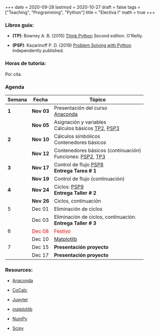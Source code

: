 +++
date      = 2020-09-28
lastmod   = 2020-10-27
draft     = false
tags      = ["Teaching", "Programming", "Python"]
title     = "Electiva I"
math      = true
+++

### Libros guía:

- **(TP)**: Bowney A. B. (2015) [Think Python](https://greenteapress.com/wp/think-python-2e/) *Second edition*. O'Reilly.

- **(PSP)**: Kazarinoff P. D. (2019) [Problem Solving with Python](https://problemsolvingwithpython.com) Independently published.

### Horas de tutoría: 

Por cita.

### Agenda

Semana  | Fecha | Tópico
--- | --- | ---
**1**  | **Nov 03** | Presentación del curso <br> [Anaconda](https://www.anaconda.com/products/individual)
&nbsp; | **Nov 05** | Asignación y variables <br> Cálculos básicos [TP2](http://greenteapress.com/thinkpython2/html/thinkpython2003.html), [PSP3](https://problemsolvingwithpython.com/03-The-Python-REPL/03.00-Introduction/) 
**2**  | **Nov 10** | Cálculos simbólicos <br> Contenedores básicos
&nbsp; | **Nov 12** | Contenedores básicos (continuación) <br> Funciones: [PSP2](https://problemsolvingwithpython.com/07-Functions-and-Modules/07.00-Introduction/), [TP3](http://greenteapress.com/thinkpython2/html/thinkpython2004.html)
**3**  | **Nov 17** | Control de flujo [PSP8](https://problemsolvingwithpython.com/08-If-Else-Try-Except/08.00-Introduction/)<br> **Entrega Tarea # 1**
&nbsp; | **Nov 19** | Control de flujo (continuación)
**4**  | **Nov 24** | Ciclos: [PSP9](https://problemsolvingwithpython.com/09-Loops/09.00-Introduction/)<br> **Entrega Taller # 2**
&nbsp; | **Nov 26** | Ciclos, continuación 
5 | Dec 01 | Eliminación de ciclos
&nbsp; | Dec 03 | Eliminación de ciclos, continuación. <br> **Entrega Taller # 3**
6 | <font color="red">Dec 08</font> | <font color="red">Festivo</font>
&nbsp; | Dec 10 | [Matplotlib](https://problemsolvingwithpython.com/06-Plotting-with-Matplotlib/06.00-Introduction/)
7 | Dec 15 | **Presentación proyecto**
&nbsp; | Dec 17 | **Presentación proyecto**


### Resources:

  - [Anaconda](https://anaconda.org)

  - [CoCalc](https://cocalc.com)

  - [Jupyter](https://jupyter.org/)

  - [matplotlib](https://matplotlib.org/3.1.1/index.html)

  - [NumPy](https://www.numpy.org/)

  - [Scipy](https://www.scipy.org/)
